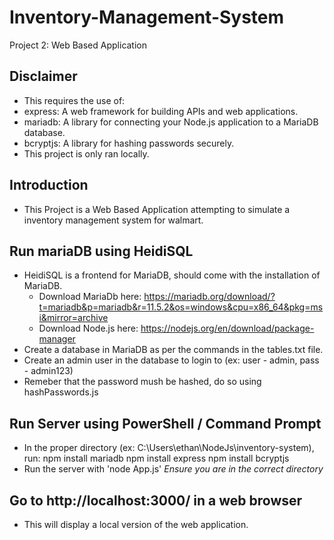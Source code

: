 # Inventory-Management-System
Project 2: Web Based Application

## Disclaimer
- This requires the use of:
- express: A web framework for building APIs and web applications.
- mariadb: A library for connecting your Node.js application to a MariaDB database.
- bcryptjs: A library for hashing passwords securely.
- This project is only ran locally.

## Introduction
- This Project is a Web Based Application attempting to simulate a inventory management system for walmart.

## Run mariaDB using HeidiSQL
- HeidiSQL is a frontend for MariaDB, should come with the installation of MariaDB.
  - Download MariaDb here: https://mariadb.org/download/?t=mariadb&p=mariadb&r=11.5.2&os=windows&cpu=x86_64&pkg=msi&mirror=archive
  - Download Node.js here: https://nodejs.org/en/download/package-manager
- Create a database in MariaDB as per the commands in the tables.txt file.
- Create an admin user in the database to login to (ex: user - admin, pass - admin123)
- Remeber that the password mush be hashed, do so using hashPasswords.js

## Run Server using PowerShell / Command Prompt
- In the proper directory (ex: C:\Users\ethan\NodeJs\inventory-system), run:
      npm install mariadb
      npm install express
      npm install bcryptjs
- Run the server with 'node App.js' *Ensure you are in the correct directory*

## Go to http://localhost:3000/ in a web browser
- This will display a local version of the web application.



